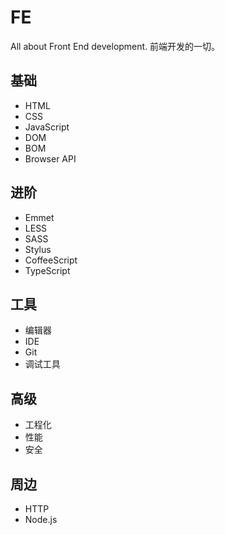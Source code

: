 FE
====

All about Front End development. 前端开发的一切。

基础
----

+ HTML
+ CSS
+ JavaScript
+ DOM
+ BOM
+ Browser API

进阶
----

+ Emmet
+ LESS
+ SASS
+ Stylus
+ CoffeeScript
+ TypeScript

工具
----

+ 编辑器
+ IDE
+ Git
+ 调试工具

高级
----

+ 工程化
+ 性能
+ 安全

周边
----

+ HTTP
+ Node.js
